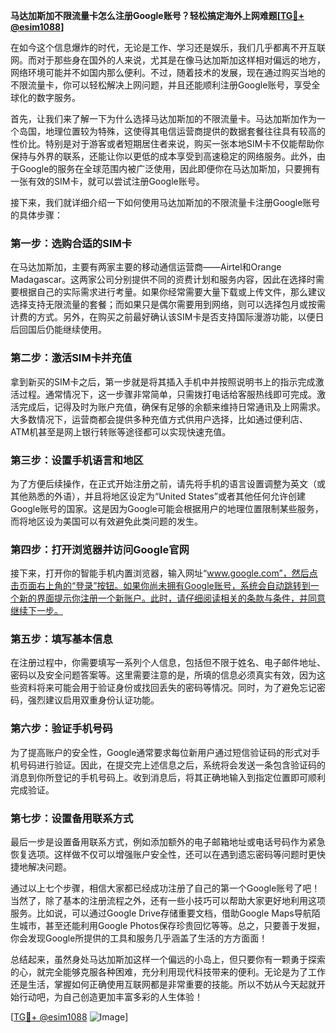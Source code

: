 **马达加斯加不限流量卡怎么注册Google账号？轻松搞定海外上网难题[[TG💪+ @esim1088](https://t.me/s/esim1088)]**

在如今这个信息爆炸的时代，无论是工作、学习还是娱乐，我们几乎都离不开互联网。而对于那些身在国外的人来说，尤其是在像马达加斯加这样相对偏远的地方，网络环境可能并不如国内那么便利。不过，随着技术的发展，现在通过购买当地的不限流量卡，你可以轻松解决上网问题，并且还能顺利注册Google账号，享受全球化的数字服务。

首先，让我们来了解一下为什么选择马达加斯加的不限流量卡。马达加斯加作为一个岛国，地理位置较为特殊，这使得其电信运营商提供的数据套餐往往具有较高的性价比。特别是对于游客或者短期居住者来说，购买一张本地SIM卡不仅能帮助你保持与外界的联系，还能让你以更低的成本享受到高速稳定的网络服务。此外，由于Google的服务在全球范围内被广泛使用，因此即便你在马达加斯加，只要拥有一张有效的SIM卡，就可以尝试注册Google账号。

接下来，我们就详细介绍一下如何使用马达加斯加的不限流量卡注册Google账号的具体步骤：

### 第一步：选购合适的SIM卡

在马达加斯加，主要有两家主要的移动通信运营商——Airtel和Orange Madagascar。这两家公司分别提供不同的资费计划和服务内容，因此在选择时需要根据自己的实际需求进行考量。如果你经常需要大量下载或上传文件，那么建议选择支持无限流量的套餐；而如果只是偶尔需要用到网络，则可以选择包月或按需计费的方式。另外，在购买之前最好确认该SIM卡是否支持国际漫游功能，以便日后回国后仍能继续使用。

### 第二步：激活SIM卡并充值

拿到新买的SIM卡之后，第一步就是将其插入手机中并按照说明书上的指示完成激活过程。通常情况下，这一步骤非常简单，只需拨打电话给客服热线即可完成。激活完成后，记得及时为账户充值，确保有足够的余额来维持日常通讯及上网需求。大多数情况下，运营商都会提供多种充值方式供用户选择，比如通过便利店、ATM机甚至是网上银行转账等途径都可以实现快速充值。

### 第三步：设置手机语言和地区

为了方便后续操作，在正式开始注册之前，请先将手机的语言设置调整为英文（或其他熟悉的外语），并且将地区设定为“United States”或者其他任何允许创建Google账号的国家。这是因为Google可能会根据用户的地理位置限制某些服务，而将地区设为美国可以有效避免此类问题的发生。

### 第四步：打开浏览器并访问Google官网

接下来，打开你的智能手机内置浏览器，输入网址“www.google.com”，然后点击页面右上角的“登录”按钮。如果你尚未拥有Google账号，系统会自动跳转到一个新的界面提示你注册一个新账户。此时，请仔细阅读相关的条款与条件，并同意继续下一步。

### 第五步：填写基本信息

在注册过程中，你需要填写一系列个人信息，包括但不限于姓名、电子邮件地址、密码以及安全问题答案等。这里需要注意的是，所填的信息必须真实有效，因为这些资料将来可能会用于验证身份或找回丢失的密码等情况。同时，为了避免忘记密码，强烈建议启用双重身份认证功能。

### 第六步：验证手机号码

为了提高账户的安全性，Google通常要求每位新用户通过短信验证码的形式对手机号码进行验证。因此，在提交完上述信息之后，系统将会发送一条包含验证码的消息到你所登记的手机号码上。收到消息后，将其正确地输入到指定位置即可顺利完成验证。

### 第七步：设置备用联系方式

最后一步是设置备用联系方式，例如添加额外的电子邮箱地址或电话号码作为紧急恢复选项。这样做不仅可以增强账户安全性，还可以在遇到遗忘密码等问题时更快捷地解决问题。

通过以上七个步骤，相信大家都已经成功注册了自己的第一个Google账号了吧！当然了，除了基本的注册流程之外，还有一些小技巧可以帮助大家更好地利用这项服务。比如说，可以通过Google Drive存储重要文档，借助Google Maps导航陌生城市，甚至还能利用Google Photos保存珍贵回忆等等。总之，只要善于发掘，你会发现Google所提供的工具和服务几乎涵盖了生活的方方面面！

总结起来，虽然身处马达加斯加这样一个偏远的小岛上，但只要你有一颗勇于探索的心，就完全能够克服各种困难，充分利用现代科技带来的便利。无论是为了工作还是生活，掌握如何正确使用互联网都是非常重要的技能。所以不妨从今天起就开始行动吧，为自己创造更加丰富多彩的人生体验！

[[TG💪+ @esim1088](https://t.me/s/esim1088) ![Image](https://i.postimg.cc/4NQfJmqS/Snipaste-2025-05-13-00-14-12.png)]